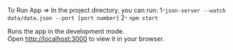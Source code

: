To Run App =>
In the project directory, you can run:
1-`json-server --watch data/data.json --port [port number]`
2- `npm start`

Runs the app in the development mode.\
Open [http://localhost:3000](http://localhost:3000) to view it in your browser.

